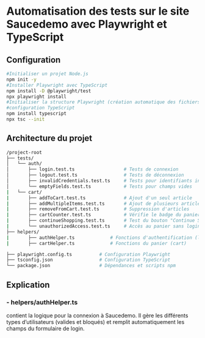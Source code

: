 # Automatisation des tests sur le site Saucedemo avec Playwright et TypeScript

## Configuration

```bash
#Initialiser un projet Node.js
npm init -y
#Installer Playwright avec TypeScript
npm install -D @playwright/test
npx playwright install
#Initialiser la structure Playwright (création automatique des fichiers de base)
#configuration TypeScript
npm install typescript
npx tsc --init
```
## Architecture du projet
```bash
/project-root
├── tests/
│   └── auth/
│       ├── login.test.ts                  # Tests de connexion
│       ├── logout.test.ts                 # Tests de déconnexion
│       ├── invalidCredentials.test.ts     # Tests pour identifiants invalides
│       └── emptyFields.test.ts            # Tests pour champs vides
|   └── cart/
|       ├── addToCart.test.ts              # Ajout d'un seul article
|       ├── addMultipleItems.test.ts       # Ajout de plusieurs articles
|       ├── removeFromCart.test.ts         # Suppression d'articles
|       ├── cartCounter.test.ts            # Vérifie le badge du panier
|       ├── continueShopping.test.ts       # Test du bouton "Continue Shopping"
|       └── unauthorizedAccess.test.ts     # Accès au panier sans login
├── helpers/
|       ├── authHelper.ts             # Fonctions d'authentification (login)
|       ├── cartHelper.ts             # Fonctions du panier (cart)

├── playwright.config.ts          # Configuration Playwright
├── tsconfig.json                 # Configuration TypeScript
└── package.json                  # Dépendances et scripts npm
```
## Explication 
### - helpers/authHelper.ts
contient la logique pour la connexion à Saucedemo.
Il gère les différents types d’utilisateurs (valides et bloqués) et remplit automatiquement les champs du formulaire de login.




